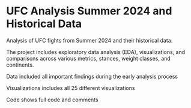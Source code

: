 # UFC Analysis Summer 2024 and Historical Data
Analysis of UFC fights from Summer 2024 and their historical data. 

The project includes exploratory data analysis (EDA), visualizations, and comparisons across various metrics, stances, weight classes, and continents.

Data included all important findings during the early analysis process

Visualizations includes all 25 different visualizations

Code shows full code and comments 

